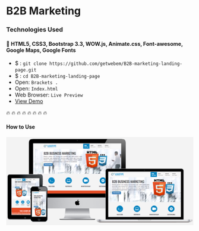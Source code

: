 # B2B Marketing
### Technologies Used
####  :rocket: HTML5, CSS3, Bootstrap 3.3, WOW.js, Animate.css, Font-awesome, Google Maps, Google Fonts
 - $ :  `git clone https://github.com/getwebem/B2B-marketing-landing-page.git`
 - $ :  `cd B2B-marketing-landing-page`
 - Open:  `Brackets .`
 - Open:  `Index.html`
 - Web Browser:  `Live Preview`  
 - [View Demo](http://getwebem.com/b2bMarketing/)  

:fire: :fire: :fire: :fire: :fire: :fire: :fire: :fire:
#### How to Use 
![pic1](https://raw.githubusercontent.com/getwebem/README/master/b2bMarketing/Screen%20Shot%202017-08-07%20at%2020.54.05.png)
<br/><br/>
